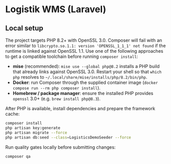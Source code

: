 # Logistik WMS (Laravel)

## Local setup

The project targets PHP 8.2+ with OpenSSL 3.0. Composer will fail with an
error similar to `libcrypto.so.1.1: version 'OPENSSL_1_1_1' not found` if the
runtime is linked against OpenSSL 1.1. Use one of the following approaches to
get a compatible toolchain before running `composer install`:

- **mise** (recommended): `mise use --global php@8.2` installs a PHP build that
  already links against OpenSSL 3.0. Restart your shell so that `which php`
  resolves to `~/.local/share/mise/installs/php/8.2/bin/php`.
- **Docker**: run Composer through the supplied container image
  (`docker compose run --rm php composer install`).
- **Homebrew / package manager**: ensure the installed PHP provides `openssl`
  3.0+ (e.g. `brew install php@8.3`).

After PHP is available, install dependencies and prepare the framework cache:

```bash
composer install
php artisan key:generate
php artisan migrate --force
php artisan db:seed --class=LogisticsDemoSeeder --force
```

Run quality gates locally before submitting changes:

```bash
composer qa
```
